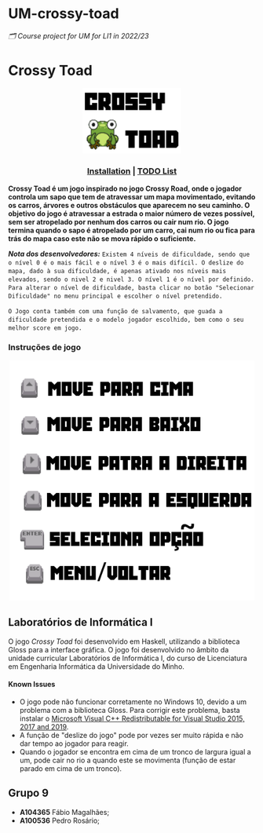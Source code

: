 # UM-crossy-toad
_🗂️ Course project for UM for LI1 in 2022/23_

# Crossy Toad
<p align="center"><img src="src/assets/crossytoad.png" alt="Crossy Toad" width="200"/></p>

### <p align="center">[Installation](/INSTALLATION.md#build) | [TODO List](/TODO.md)</p>

**Crossy Toad é um jogo inspirado no jogo Crossy Road, onde o jogador controla um sapo que tem de atravessar um mapa movimentado, evitando os carros, árvores e outros obstáculos que aparecem no seu caminho. O objetivo do jogo é atravessar a estrada o maior número de vezes possível, sem ser atropelado por nenhum dos carros ou cair num rio. O jogo termina quando o sapo é atropelado por um carro, cai num rio ou fica para trás do mapa caso este não se mova rápido o suficiente.**

***Nota dos desenvolvedores:***
`Existem 4 níveis de dificuldade, sendo que o nível 0 é o mais fácil e o nível 3 é o mais difícil. O deslize do mapa, dado à sua dificuldade, é apenas ativado nos níveis mais elevados, sendo o nivel 2 e nivel 3. O nível 1 é o nível por definido. Para alterar o nível de dificuldade, basta clicar no botão "Selecionar Dificuldade" no menu principal e escolher o nível pretendido.`

`O Jogo conta também com uma função de salvamento, que guada a dificuldade pretendida e o modelo jogador escolhido, bem como o seu melhor score em jogo.`

### Instruções de jogo
<p align="center"><img src="src/assets/instrucoespainel.png" alt="instrucoespainel" width="500"/></p>

## Laboratórios de Informática I
O jogo *Crossy Toad* foi desenvolvido em Haskell, utilizando a biblioteca Gloss para a interface gráfica. O jogo foi desenvolvido no âmbito da unidade curricular Laboratórios de Informática I, do curso de Licenciatura em Engenharia Informática da Universidade do Minho.

#### Known Issues
- O jogo pode não funcionar corretamente no Windows 10, devido a um problema com a biblioteca Gloss. Para corrigir este problema, basta instalar o [Microsoft Visual C++ Redistributable for Visual Studio 2015, 2017 and 2019](https://support.microsoft.com/en-us/help/2977003/the-latest-supported-visual-c-downloads).
- A função de "deslize do jogo" pode por vezes ser muito rápida e não dar tempo ao jogador para reagir.
- Quando o jogador se encontra em cima de um tronco de largura igual a um, pode cair no rio a quando este se movimenta (função de estar parado em cima de um tronco).
## Grupo 9

- **A104365** Fábio Magalhães;
- **A100536** Pedro Rosário;
